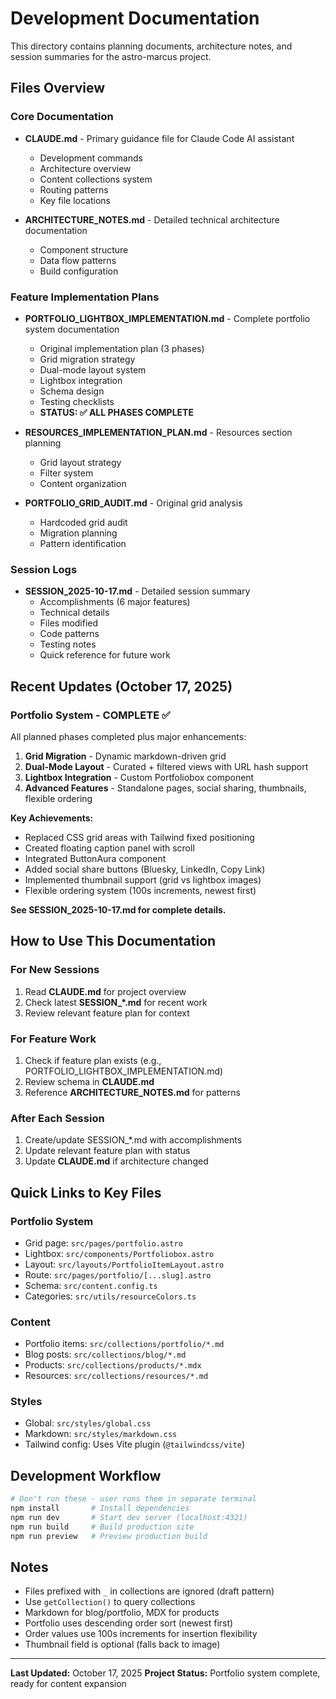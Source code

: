 # Development Documentation

This directory contains planning documents, architecture notes, and session summaries for the astro-marcus project.

## Files Overview

### Core Documentation

- **CLAUDE.md** - Primary guidance file for Claude Code AI assistant
  - Development commands
  - Architecture overview
  - Content collections system
  - Routing patterns
  - Key file locations

- **ARCHITECTURE_NOTES.md** - Detailed technical architecture documentation
  - Component structure
  - Data flow patterns
  - Build configuration

### Feature Implementation Plans

- **PORTFOLIO_LIGHTBOX_IMPLEMENTATION.md** - Complete portfolio system documentation
  - Original implementation plan (3 phases)
  - Grid migration strategy
  - Dual-mode layout system
  - Lightbox integration
  - Schema design
  - Testing checklists
  - **STATUS: ✅ ALL PHASES COMPLETE**

- **RESOURCES_IMPLEMENTATION_PLAN.md** - Resources section planning
  - Grid layout strategy
  - Filter system
  - Content organization

- **PORTFOLIO_GRID_AUDIT.md** - Original grid analysis
  - Hardcoded grid audit
  - Migration planning
  - Pattern identification

### Session Logs

- **SESSION_2025-10-17.md** - Detailed session summary
  - Accomplishments (6 major features)
  - Technical details
  - Files modified
  - Code patterns
  - Testing notes
  - Quick reference for future work

## Recent Updates (October 17, 2025)

### Portfolio System - COMPLETE ✅

All planned phases completed plus major enhancements:

1. **Grid Migration** - Dynamic markdown-driven grid
2. **Dual-Mode Layout** - Curated + filtered views with URL hash support
3. **Lightbox Integration** - Custom Portfoliobox component
4. **Advanced Features** - Standalone pages, social sharing, thumbnails, flexible ordering

**Key Achievements:**
- Replaced CSS grid areas with Tailwind fixed positioning
- Created floating caption panel with scroll
- Integrated ButtonAura component
- Added social share buttons (Bluesky, LinkedIn, Copy Link)
- Implemented thumbnail support (grid vs lightbox images)
- Flexible ordering system (100s increments, newest first)

**See SESSION_2025-10-17.md for complete details.**

## How to Use This Documentation

### For New Sessions
1. Read **CLAUDE.md** for project overview
2. Check latest **SESSION_*.md** for recent work
3. Review relevant feature plan for context

### For Feature Work
1. Check if feature plan exists (e.g., PORTFOLIO_LIGHTBOX_IMPLEMENTATION.md)
2. Review schema in **CLAUDE.md**
3. Reference **ARCHITECTURE_NOTES.md** for patterns

### After Each Session
1. Create/update SESSION_*.md with accomplishments
2. Update relevant feature plan with status
3. Update **CLAUDE.md** if architecture changed

## Quick Links to Key Files

### Portfolio System
- Grid page: `src/pages/portfolio.astro`
- Lightbox: `src/components/Portfoliobox.astro`
- Layout: `src/layouts/PortfolioItemLayout.astro`
- Route: `src/pages/portfolio/[...slug].astro`
- Schema: `src/content.config.ts`
- Categories: `src/utils/resourceColors.ts`

### Content
- Portfolio items: `src/collections/portfolio/*.md`
- Blog posts: `src/collections/blog/*.md`
- Products: `src/collections/products/*.mdx`
- Resources: `src/collections/resources/*.md`

### Styles
- Global: `src/styles/global.css`
- Markdown: `src/styles/markdown.css`
- Tailwind config: Uses Vite plugin (`@tailwindcss/vite`)

## Development Workflow

```bash
# Don't run these - user runs them in separate terminal
npm install       # Install dependencies
npm run dev       # Start dev server (localhost:4321)
npm run build     # Build production site
npm run preview   # Preview production build
```

## Notes

- Files prefixed with `_` in collections are ignored (draft pattern)
- Use `getCollection()` to query collections
- Markdown for blog/portfolio, MDX for products
- Portfolio uses descending order sort (newest first)
- Order values use 100s increments for insertion flexibility
- Thumbnail field is optional (falls back to image)

---

**Last Updated:** October 17, 2025
**Project Status:** Portfolio system complete, ready for content expansion
